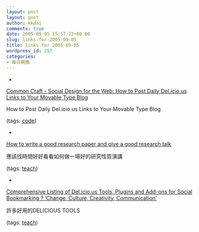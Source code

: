 ```yaml
---
layout: post
layout: post
author: kkdai
comments: true
date: 2005-09-05 15:57:22+00:00
slug: links-for-2005-09-05
title: links for 2005-09-05
wordpress_id: 257
categories:
- 每日網摘
---
```



	
  * 
		

[Common Craft - Social Design for the Web: How to Post Daily Del.icio.us Links to Your Movable Type Blog](http://www.commoncraft.com/archives/001028.html)


		

How to Post Daily Del.icio.us Links to Your Movable Type Blog


		

(tags: [code](http://del.icio.us/kkdai/code))


	

	
  * 
		

[How to write a good research paper and give a good research talk](http://research.microsoft.com/Users/simonpj/papers/giving-a-talk/giving-a-talk.htm)


		

應該找時間好好看看如何做一場好的研究性質演講


		

(tags: [teach](http://del.icio.us/kkdai/teach))


	

	
  * 
		

[Comprehensive Listing of Del.icio.us Tools, Plugins and Add-ons for Social Bookmarking ? ‘Change, Culture, Creativity, Communication’](http://www.kriskrug.com/?p=276)


		

許多好用的DELICIOUS TOOLS


		

(tags: [teach](http://del.icio.us/kkdai/teach))


	


